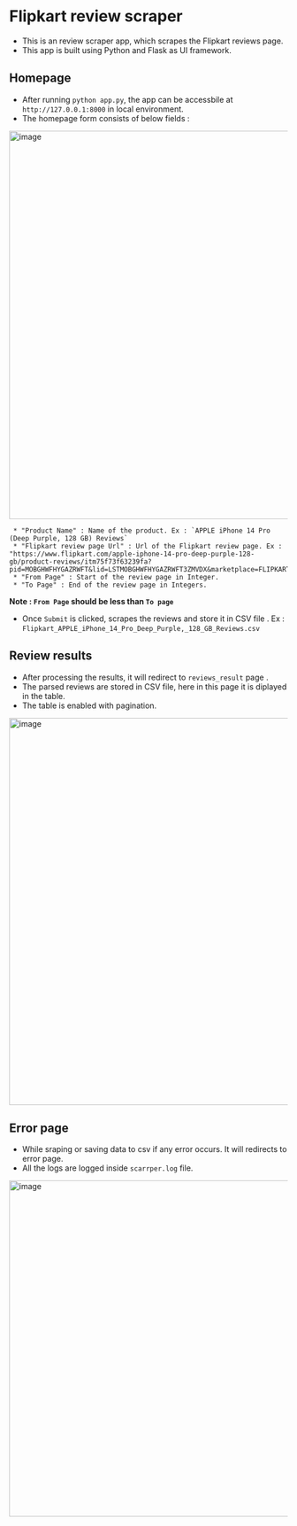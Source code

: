 # Flipkart review scraper
* This is an review scraper app, which scrapes the Flipkart reviews page.
* This app is built using Python and Flask as UI framework.

## Homepage
* After running `python app.py`, the app can be accessbile at `http://127.0.0.1:8000` in local environment.
* The homepage form consists of below fields :

<img width="701" alt="image" src="https://github.com/abhishekks16/review_scraper/assets/133478875/48a9a324-f295-46ca-93a0-afe000875e9f">

```
 * "Product Name" : Name of the product. Ex : `APPLE iPhone 14 Pro (Deep Purple, 128 GB) Reviews`      
 * "Flipkart review page Url" : Url of the Flipkart review page. Ex : "https://www.flipkart.com/apple-iphone-14-pro-deep-purple-128-gb/product-reviews/itm75f73f63239fa?pid=MOBGHWFHYGAZRWFT&lid=LSTMOBGHWFHYGAZRWFT3ZMVDX&marketplace=FLIPKART"
 * "From Page" : Start of the review page in Integer.    
 * "To Page" : End of the review page in Integers.
```
**Note : `From Page` should be less than `To page`**
* Once `Submit` is clicked, scrapes the reviews and store it in CSV file . Ex : `Flipkart_APPLE_iPhone_14_Pro_Deep_Purple,_128_GB_Reviews.csv`

## Review results
* After processing the results, it will redirect to `reviews_result` page .
* The parsed reviews are stored in CSV file, here in this page it is diplayed in the table.
* The table is enabled with pagination.
<img width="699" alt="image" src="https://github.com/abhishekks16/review_scraper/assets/133478875/e79a1f96-e61d-4a07-ac82-281f63d1a98e">

## Error page
* While sraping or saving data to csv if any error occurs. It will redirects to error page.
* All the logs are logged inside `scarrper.log` file.
<img width="607" alt="image" src="https://github.com/abhishekks16/review_scraper/assets/133478875/67f7fc51-d281-41ec-9537-a3850f22ae88">

